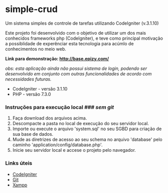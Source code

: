 # simple-crud
Um sistema simples de controle de tarefas utilizando CodeIgniter (v.3.1.10)

Este projeto foi desenvolvido com o objetivo de utilizar um dos mais conhecidos frameworks php (CodeIgniter), e teve como principal motivação a possiblidade de experênciar esta tecnologia para acúmlo de conhecimentos no meio web.

__Link para demonstração: <http://base.epizy.com/>__

_obs: esta aplicação ainda não possui sistema de login, podendo ser desenvolvido em conjunto com outras funcionalidades de acordo com necessidades futuras._

 - CodeIgniter - versão 3.1.10
 - PHP - versão 7.3.0

### Instruções para execução local ### _sem git_
1. Faça download dos arquivos acima.
2. Descompacte a pasta no local de execução do seu servidor local.
3. Importe ou execute o arquivo 'system.sql' no seu SGBD para criação de sua base de dados.
4. Mude as diretrizes de acesso ao seu schema no arquivo 'database' pelo caminho 'application/config/database.php'.
5. Inicie seu servidor local e accese o projeto pelo navegador.

### Links úteis ###
- [CodeIgniter](https://www.codeigniter.com/)
- [Git](https://git-scm.com/)
- [Xampp](https://www.apachefriends.org/)
